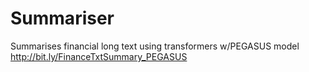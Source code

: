 # Summariser
Summarises financial long text using transformers w/PEGASUS model http://bit.ly/FinanceTxtSummary_PEGASUS
